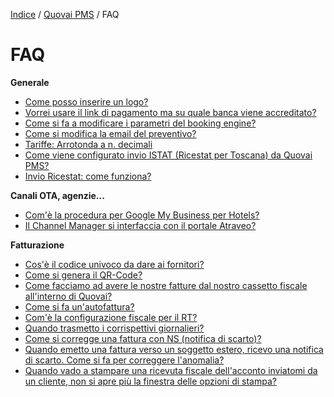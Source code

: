 [Indice](index.html) / [Quovai PMS](quovai-pms-it.md) / FAQ

# FAQ

**Generale**

- [Come posso inserire un logo?](FAQ-come-posso-inserire-un-logo-it.md)
- [Vorrei usare il link di pagamento ma su quale banca viene accreditato?](FAQ-link-pagamento-su-quale-banca-viene-accreditato-it.md)
- [Come si fa a modificare i parametri del booking engine?](FAQ-come-si-fa-a-modificare-parametri-del-booking-engine-it.md)
- [Come si modifica la email del preventivo?](FAQ-come-si-modifica-mail-del-preventivo-it.md)
- [Tariffe: Arrotonda a n. decimali](FAQ-tariffe-arrotonda-a-decimali-it.md)
- [Come viene configurato invio ISTAT (Ricestat per Toscana) da Quovai PMS?](FAQ-come-viene-configurato-invio-ISTAT-(Ricestat-per-Toscana)-da-quovai-it.md)
- [Invio Ricestat: come funziona?](FAQ-invio-Ricestat-come-funziona-it.md)

**Canali OTA, agenzie...**

- [Com'è la procedura per Google My Business per Hotels?](FAQ-come-procedura-Google-My-Business-Hotels-it.md)
- [Il Channel Manager si interfaccia con il portale Atraveo?](FAQ-channel-manager-si-interfaccia-con-Atraveo-it.md)

**Fatturazione**

- [Cos'è il codice univoco da dare ai fornitori?](FAQ-codice-univoco-da-dare-ai-fornitori-it.md)
- [Come si genera il QR-Code?](FAQ-come-genera-QR-Code-it.md)
- [Come facciamo ad avere le nostre fatture dal nostro cassetto fiscale all'interno di Quovai?](FAQ-come-facciamo-ad-avere-nostre-fatture-dal-nostro-cassetto-fiscale-all-interno-di-quovai-it.md)
- [Come si fa un'autofattura?](FAQ-come-si-fa-una-autofattura-it.md)
- [Com'è la configurazione fiscale per il RT?](FAQ-come-la-configurazione-fiscale-per-RT-it.md)
- [Quando trasmetto i corrispettivi giornalieri?](FAQ-quando-trasmetto-corrispettivi-giornalieri-it.md)
- [Come si corregge una fattura con NS (notifica di scarto)?](FAQ-come-si-corregge-una-fattura-con-NS-it.md)
- [Quando emetto una fattura verso un soggetto estero, ricevo una notifica di scarto. Come si fa per correggere l'anomalia?](FAQ-emettere-fattura-soggetto-NS-correzione-it.md)
- [Quando vado a stampare una ricevuta fiscale dell'acconto inviatomi da un cliente, non si apre più la finestra delle opzioni di stampa?](FAQ-non-si-apre-la-finestra-delle-opzioni-di-stampa-it.md)



 